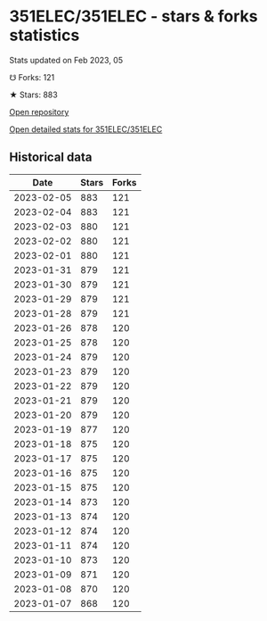 # 351ELEC/351ELEC - stars & forks statistics

Stats updated on Feb 2023, 05

☋ Forks: 121

★ Stars: 883

[Open repository](https://github.com/351ELEC/351ELEC)

[Open detailed stats for 351ELEC/351ELEC](https://reviewgithub.com/rep/351ELEC/351ELEC)

## Historical data
| Date | Stars | Forks |
|------|-------|-------|
| 2023-02-05 | 883 | 121 | 
| 2023-02-04 | 883 | 121 | 
| 2023-02-03 | 880 | 121 | 
| 2023-02-02 | 880 | 121 | 
| 2023-02-01 | 880 | 121 | 
| 2023-01-31 | 879 | 121 | 
| 2023-01-30 | 879 | 121 | 
| 2023-01-29 | 879 | 121 | 
| 2023-01-28 | 879 | 121 | 
| 2023-01-26 | 878 | 120 | 
| 2023-01-25 | 878 | 120 | 
| 2023-01-24 | 879 | 120 | 
| 2023-01-23 | 879 | 120 | 
| 2023-01-22 | 879 | 120 | 
| 2023-01-21 | 879 | 120 | 
| 2023-01-20 | 879 | 120 | 
| 2023-01-19 | 877 | 120 | 
| 2023-01-18 | 875 | 120 | 
| 2023-01-17 | 875 | 120 | 
| 2023-01-16 | 875 | 120 | 
| 2023-01-15 | 875 | 120 | 
| 2023-01-14 | 873 | 120 | 
| 2023-01-13 | 874 | 120 | 
| 2023-01-12 | 874 | 120 | 
| 2023-01-11 | 874 | 120 | 
| 2023-01-10 | 873 | 120 | 
| 2023-01-09 | 871 | 120 | 
| 2023-01-08 | 870 | 120 | 
| 2023-01-07 | 868 | 120 | 

